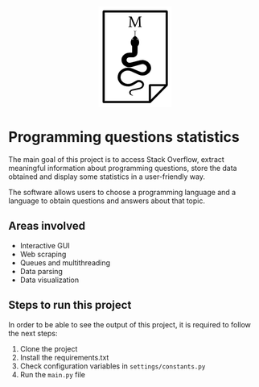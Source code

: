 <p align="center">
  <img src="images/my-logo.png">
</p>

# Programming questions statistics

The main goal of this project is to access Stack Overflow, extract meaningful information about programming questions, store the data obtained and display some statistics in a user-friendly way.

The software allows users to choose a programming language and a language to obtain questions and answers about that topic.


## Areas involved

- Interactive GUI
- Web scraping
- Queues and multithreading
- Data parsing
- Data visualization


## Steps to run this project

In order to be able to see the output of this project, it is required to follow the next steps:

1. Clone the project
2. Install the requirements.txt
3. Check configuration variables in `settings/constants.py`
4. Run the `main.py` file
